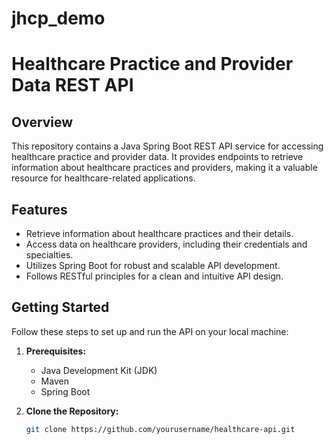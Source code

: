 # jhcp_demo
# Healthcare Practice and Provider Data REST API

## Overview

This repository contains a Java Spring Boot REST API service for accessing healthcare practice and provider data. It provides endpoints to retrieve information about healthcare practices and providers, making it a valuable resource for healthcare-related applications.

## Features

- Retrieve information about healthcare practices and their details.
- Access data on healthcare providers, including their credentials and specialties.
- Utilizes Spring Boot for robust and scalable API development.
- Follows RESTful principles for a clean and intuitive API design.

## Getting Started

Follow these steps to set up and run the API on your local machine:

1. **Prerequisites:**
   - Java Development Kit (JDK)
   - Maven
   - Spring Boot

2. **Clone the Repository:**
   ```bash
   git clone https://github.com/yourusername/healthcare-api.git
